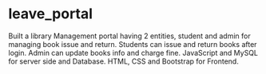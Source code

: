 # leave_portal
Built a library Management portal having 2 entities, student and admin for managing book issue and return.
Students can issue and return books after login. Admin can update books info and charge fine.
JavaScript and MySQL for server side and Database. HTML, CSS and Bootstrap for Frontend.
